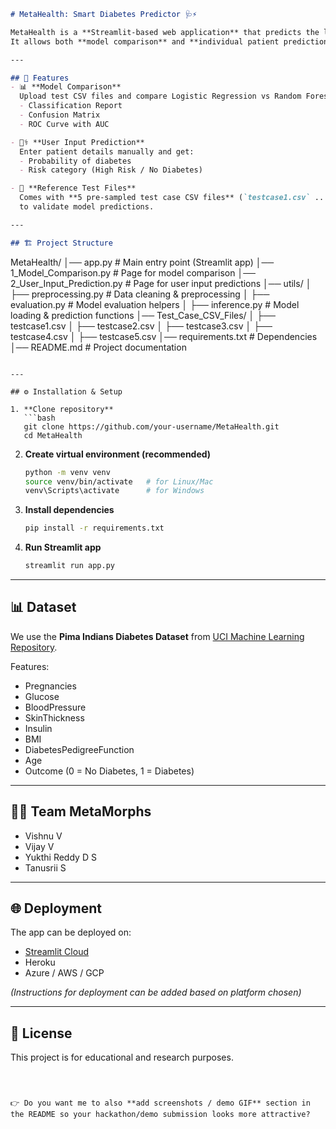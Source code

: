 
```markdown
# MetaHealth: Smart Diabetes Predictor 🩺⚡

MetaHealth is a **Streamlit-based web application** that predicts the likelihood of diabetes in women based on the **Pima Indians Diabetes dataset**.  
It allows both **model comparison** and **individual patient predictions** using **Logistic Regression** and **Random Forest** models.

---

## 🚀 Features
- 📊 **Model Comparison**  
  Upload test CSV files and compare Logistic Regression vs Random Forest with:
  - Classification Report
  - Confusion Matrix
  - ROC Curve with AUC

- 🧑‍⚕️ **User Input Prediction**  
  Enter patient details manually and get:
  - Probability of diabetes
  - Risk category (High Risk / No Diabetes)

- 📂 **Reference Test Files**  
  Comes with **5 pre-sampled test case CSV files** (`testcase1.csv` ... `testcase5.csv`)  
  to validate model predictions.

---

## 🏗️ Project Structure
```

MetaHealth/
│── app.py                          # Main entry point (Streamlit app)
│── 1\_Model\_Comparison.py           # Page for model comparison
│── 2\_User\_Input\_Prediction.py      # Page for user input predictions
│── utils/
│   ├── preprocessing.py             # Data cleaning & preprocessing
│   ├── evaluation.py                # Model evaluation helpers
│   ├── inference.py                 # Model loading & prediction functions
│── Test\_Case\_CSV\_Files/
│   ├── testcase1.csv
│   ├── testcase2.csv
│   ├── testcase3.csv
│   ├── testcase4.csv
│   ├── testcase5.csv
│── requirements.txt                 # Dependencies
│── README.md                        # Project documentation

````

---

## ⚙️ Installation & Setup

1. **Clone repository**
   ```bash
   git clone https://github.com/your-username/MetaHealth.git
   cd MetaHealth
````

2. **Create virtual environment (recommended)**

   ```bash
   python -m venv venv
   source venv/bin/activate   # for Linux/Mac
   venv\Scripts\activate      # for Windows
   ```

3. **Install dependencies**

   ```bash
   pip install -r requirements.txt
   ```

4. **Run Streamlit app**

   ```bash
   streamlit run app.py
   ```

---

## 📊 Dataset

We use the **Pima Indians Diabetes Dataset** from [UCI Machine Learning Repository](https://raw.githubusercontent.com/jbrownlee/Datasets/master/pima-indians-diabetes.data.csv).

Features:

* Pregnancies
* Glucose
* BloodPressure
* SkinThickness
* Insulin
* BMI
* DiabetesPedigreeFunction
* Age
* Outcome (0 = No Diabetes, 1 = Diabetes)

---

## 👨‍💻 Team MetaMorphs

* Vishnu V
* Vijay V
* Yukthi Reddy D S
* Tanusrii S

---

## 🌐 Deployment

The app can be deployed on:

* [Streamlit Cloud](https://streamlit.io/cloud)
* Heroku
* Azure / AWS / GCP

*(Instructions for deployment can be added based on platform chosen)*

---

## 📜 License

This project is for educational and research purposes.

```



👉 Do you want me to also **add screenshots / demo GIF** section in the README so your hackathon/demo submission looks more attractive?
```
